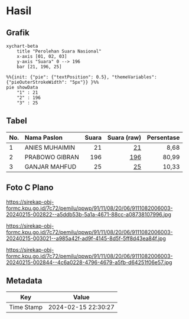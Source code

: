 # Hasil

## Grafik

```mermaid
xychart-beta
    title "Perolehan Suara Nasional"
    x-axis [01, 02, 03]
    y-axis "Suara" 0 --> 196
    bar [21, 196, 25]
```

```mermaid
%%{init: {"pie": {"textPosition": 0.5}, "themeVariables": {"pieOuterStrokeWidth": "5px"}} }%%
pie showData
    "1" : 21
    "2" : 196
    "3" : 25
```

## Tabel

| No. | Nama Paslon    | Suara | Suara (raw) | Persentase |
|:--- |:-------------- | -----:| -----------:| ----------:|
| 1   | ANIES MUHAIMIN | 21    | [21][p-1]   | 8,68       |
| 2   | PRABOWO GIBRAN | 196   | [196][p-2]  | 80,99      |
| 3   | GANJAR MAHFUD  | 25    | [25][p-3]   | 10,33      |


[p-1]: https://github.com/gigit-pemilu/pemilu-2024/blob/main/pilpres/hitung-suara/sub/91-papua/sub/11-keerom/sub/08-arso-barat/sub/2006-ifia-fia/sub/003-tps/sub/paslon-1.txt
[p-2]: https://github.com/gigit-pemilu/pemilu-2024/blob/main/pilpres/hitung-suara/sub/91-papua/sub/11-keerom/sub/08-arso-barat/sub/2006-ifia-fia/sub/003-tps/sub/paslon-2.txt
[p-3]: https://github.com/gigit-pemilu/pemilu-2024/blob/main/pilpres/hitung-suara/sub/91-papua/sub/11-keerom/sub/08-arso-barat/sub/2006-ifia-fia/sub/003-tps/sub/paslon-3.txt

## Foto C Plano

https://sirekap-obj-formc.kpu.go.id/7c72/pemilu/ppwp/91/11/08/20/06/9111082006003-20240215-002822--a5ddb53b-5a1a-4671-88cc-a08738107996.jpg

https://sirekap-obj-formc.kpu.go.id/7c72/pemilu/ppwp/91/11/08/20/06/9111082006003-20240215-003021--a985a42f-ad9f-4145-8d5f-5ff8d43ea84f.jpg

https://sirekap-obj-formc.kpu.go.id/7c72/pemilu/ppwp/91/11/08/20/06/9111082006003-20240215-002844--4c6a0228-4796-4679-a5fb-d64251f06e57.jpg


## Metadata

| Key        | Value               |
| ---------- | ------------------- |
| Time Stamp | 2024-02-15 22:30:27 |



